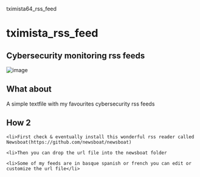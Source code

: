 tximista64_rss_feed

<h1>tximista_rss_feed</h1>
<h2>Cybersecurity monitoring rss feeds</h2>



![image]()



<h2>What about</h2>

A simple textfile with my favourites cybersecurity rss feeds

<h2>How 2</h2>


    <li>First check & eventually install this wonderful rss reader called Newsboat(https://github.com/newsboat/newsboat)

    <li>Then you can drop the url file into the newsboat folder

    <li>Some of my feeds are in basque spanish or french you can edit or customize the url file</li>




